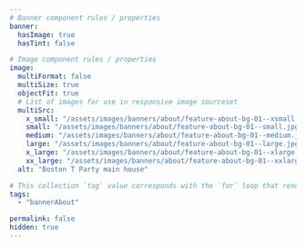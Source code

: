 ```yaml
---
# Banner component rules / properties
banner:
  hasImage: true
  hasTint: false

# Image component rules / properties
image:
  multiFormat: false
  multiSize: true
  objectFit: true
  # List of images for use in responsive image sourceset
  multiSrc:
    x_small: "/assets/images/banners/about/feature-about-bg-01--xsmall.jpg"
    small: "/assets/images/banners/about/feature-about-bg-01--small.jpg"
    medium: "/assets/images/banners/about/feature-about-bg-01--medium.jpg"
    large: "/assets/images/banners/about/feature-about-bg-01--large.jpg"
    x_large: "/assets/images/banners/about/feature-about-bg-01--xlarge.jpg"
    xx_large: "/assets/images/banners/about/feature-about-bg-01--xxlarge.jpg"
  alt: "Boston T Party main house"

# This collection `tag` value corresponds with the `for` loop that renders this content
tags:
  - "bannerAbout"

permalink: false
hidden: true
---
```

